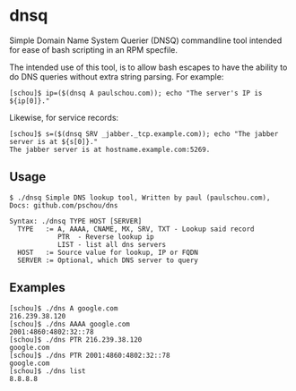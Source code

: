 # dnsq

Simple Domain Name System Querier (DNSQ) commandline tool intended for ease of
bash scripting in an RPM specfile.

The intended use of this tool, is to allow bash escapes to have the ability to do
DNS queries without extra string parsing.  For example:

`[schou]$ ip=($(dnsq A paulschou.com)); echo "The server's IP is ${ip[0]}."`

Likewise, for service records:

```
[schou]$ s=($(dnsq SRV _jabber._tcp.example.com)); echo "The jabber server is at ${s[0]}."
The jabber server is at hostname.example.com:5269.
```

## Usage
```
$ ./dnsq Simple DNS lookup tool, Written by paul (paulschou.com), Docs: github.com/pschou/dns

Syntax: ./dnsq TYPE HOST [SERVER]
  TYPE   := A, AAAA, CNAME, MX, SRV, TXT - Lookup said record
            PTR  - Reverse lookup ip
            LIST - list all dns servers
  HOST   := Source value for lookup, IP or FQDN
  SERVER := Optional, which DNS server to query
```

## Examples
```
[schou]$ ./dns A google.com
216.239.38.120
[schou]$ ./dns AAAA google.com
2001:4860:4802:32::78
[schou]$ ./dns PTR 216.239.38.120
google.com
[schou]$ ./dns PTR 2001:4860:4802:32::78
google.com
[schou]$ ./dns list
8.8.8.8
```
